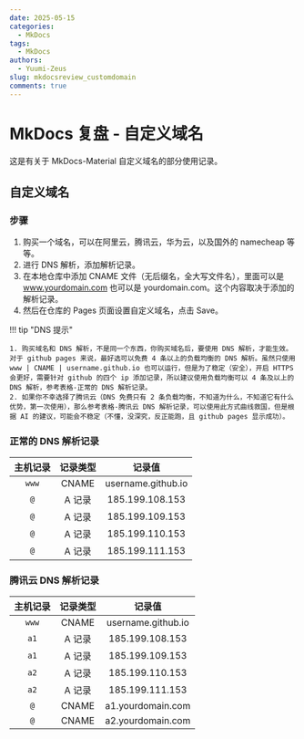 ```yaml
---
date: 2025-05-15
categories:
  - MkDocs
tags:
  - MkDocs
authors:
  - Yuumi-Zeus
slug: mkdocsreview_customdomain
comments: true
---
```


# MkDocs 复盘 - 自定义域名

这是有关于 MkDocs-Material 自定义域名的部分使用记录。

<!-- more -->

## 自定义域名

### 步骤

1. 购买一个域名，可以在阿里云，腾讯云，华为云，以及国外的 namecheap 等等。
2. 进行 DNS 解析，添加解析记录。
3. 在本地仓库中添加 CNAME 文件（无后缀名，全大写文件名），里面可以是 www.yourdomain.com 也可以是 yourdomain.com。这个内容取决于添加的解析记录。
4. 然后在仓库的 Pages 页面设置自定义域名，点击 Save。

!!! tip "DNS 提示"

    1. 购买域名和 DNS 解析，不是同一个东西，你购买域名后，要使用 DNS 解析，才能生效。对于 github pages 来说，最好选可以免费 4 条以上的负载均衡的 DNS 解析。虽然只使用 www | CNAME | username.github.io 也可以运行，但是为了稳定（安全），开启 HTTPS 会更好，需要针对 github 的四个 ip 添加记录，所以建议使用负载均衡可以 4 条及以上的 DNS 解析，参考表格-正常的 DNS 解析记录。
    2. 如果你不幸选择了腾讯云（DNS 免费只有 2 条负载均衡，不知道为什么，不知道它有什么优势，第一次使用），那么参考表格-腾讯云 DNS 解析记录，可以使用此方式曲线救国，但是根据 AI 的建议，可能会不稳定（不懂，没深究，反正能跑，且 github pages 显示成功）。

### 正常的 DNS 解析记录  
| 主机记录 | 记录类型 |       记录值       |
| :------: | :------: | :----------------: |
|  `www`   |  CNAME   | username.github.io |
|   `@`    |  A 记录  |  185.199.108.153   |
|   `@`    |  A 记录  |  185.199.109.153   |
|   `@`    |  A 记录  |  185.199.110.153   |
|   `@`    |  A 记录  |  185.199.111.153   |

### 腾讯云 DNS 解析记录
| 主机记录 | 记录类型 |       记录值       |
| :------: | :------: | :----------------: |
|  `www`   |  CNAME   | username.github.io |
|   `a1`   |  A 记录  |  185.199.108.153   |
|   `a1`   |  A 记录  |  185.199.109.153   |
|   `a2`   |  A 记录  |  185.199.110.153   |
|   `a2`   |  A 记录  |  185.199.111.153   |
|   `@`    |  CNAME   | a1.yourdomain.com  |
|   `@`    |  CNAME   | a2.yourdomain.com  |

